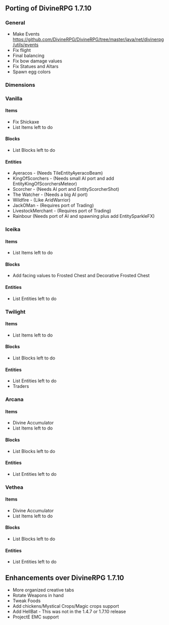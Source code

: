 ## Porting of DivineRPG 1.7.10
### General
- Make Events https://github.com/DivineRPG/DivineRPG/tree/master/java/net/divinerpg/utils/events
- Fix flight
- Final balancing
- Fix bow damage values
- Fix Statues and Altars
- Spawn egg colors

### Dimensions

### Vanilla
#### Items
- Fix Shickaxe
- List Items left to do

#### Blocks
- List Blocks left to do

#### Entities
 - Ayeracos - (Needs TileEntityAyeracoBeam)
 - KingOfScorchers - (Needs small AI port and add EntityKingOfScorchersMeteor)
 - Scorcher - (Needs AI port and EntityScorcherShot)
 - The Watcher - (Needs a big AI port)
 - Wildfire - (Like AridWarrior)
 - JackOMan - (Requires port of Trading)
 - LivestockMerchant - (Requires port of Trading)
 - Rainbour (Needs port of AI and spawning plus add EntitySparkleFX)

### Iceika
#### Items
- List Items left to do

#### Blocks
- Add facing values to Frosted Chest and Decorative Frosted Chest

#### Entities
- List Entities left to do

### Twilight
#### Items
- List Items left to do

#### Blocks
- List Blocks left to do

#### Entities
- List Entities left to do
- Traders

### Arcana
#### Items
- Divine Accumulator
- List Items left to do

#### Blocks
- List Blocks left to do

#### Entities
- List Entities left to do

### Vethea
#### Items
- Divine Accumulator
- List Items left to do

#### Blocks
- List Blocks left to do

#### Entities
- List Entities left to do

## Enhancements over DivineRPG 1.7.10
- More organized creative tabs
- Rotate Weapons in hand
- Tweak Foods
- Add chickens/Mystical Crops/Magic crops support
- Add HellBat - This was not in the 1.4.7 or 1.7.10 release
- ProjectE EMC support
